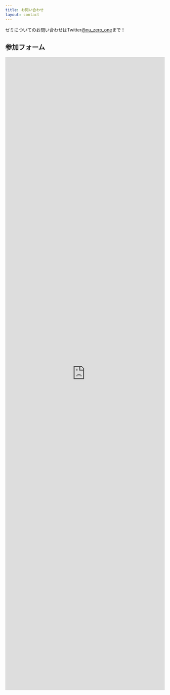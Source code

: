 ```yaml
---
title: お問い合わせ
layout: contact
---
```


ゼミについてのお問い合わせはTwitter[@nu_zero_one](https://twitter.com/nu_zero_one)まで！

## 参加フォーム

<iframe src="https://docs.google.com/forms/d/e/1FAIpQLSeKg6JWKSTrt3MLChNTgAZb0OJkohiFSlqgUb2EKKZya8PudA/viewform?embedded=true" width="100%" height="2000" frameborder="0" marginheight="0" marginwidth="0">読み込んでいます…</iframe>
